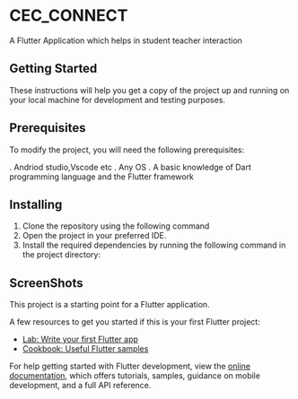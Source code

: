 # CEC_CONNECT
A Flutter Application which helps in student teacher interaction

## Getting Started

These instructions will help you get a copy of the project up and running on your local machine for development and testing purposes.

## Prerequisites
To modify the project, you will need the following prerequisites:

. Andriod studio,Vscode etc
. Any OS
. A basic knowledge of Dart programming language and the Flutter framework

## Installing

1. Clone the repository using the following command
2. Open the project in your preferred IDE.
3. Install the required dependencies by running the following command in the project directory:

## ScreenShots



This project is a starting point for a Flutter application.

A few resources to get you started if this is your first Flutter project:

- [Lab: Write your first Flutter app](https://docs.flutter.dev/get-started/codelab)
- [Cookbook: Useful Flutter samples](https://docs.flutter.dev/cookbook)

For help getting started with Flutter development, view the
[online documentation](https://docs.flutter.dev/), which offers tutorials,
samples, guidance on mobile development, and a full API reference.
